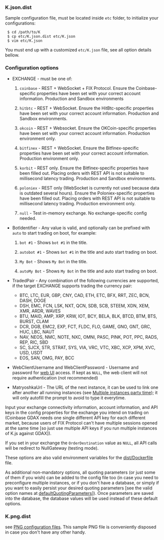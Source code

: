 ### K.json.dist
Sample configuration file, must be located inside `etc` folder, to initialize your configurations:
```
 $ cd /path/to/K
 $ cp etc/K.json.dist etc/K.json
 $ vim etc/K.json
```

You must end up with a customized `etc/K.json` file, see all option details bellow.

### Configuration options

  * EXCHANGE - must be one of:

    1. `coinbase` - REST + WebSocket + FIX Protocol. Ensure the Coinbase-specific properties have been set with your correct account information. Production and Sandbox environments

    2. `hitbtc` - REST + WebSocket. Ensure the HitBtc-specific properties have been set with your correct account information. Production and Sandbox environments.

    3. `okcoin` - REST + Websocket. Ensure the OKCoin-specific properties have been set with your correct account information. Production environment only.

    4. `bitfinex` - REST + WebSocket. Ensure the Bitfinex-specific properties have been set with your correct account information. Production environment only.

    5. `korbit` - REST only. Ensure the Bitfinex-specific properties have been filled out. Placing orders with REST API is not suitable to millisecond latency trading. Production and Sandbox environments.

    6. `poloniex` - REST only (WebSocket is currently not used because data is outdated several hours). Ensure the Poloniex-specific properties have been filled out. Placing orders with REST API is not suitable to millisecond latency trading. Production environment only.

    7. `null` - Test in-memory exchange. No exchange-specific config needed.

  * BotIdentifier - Any value is valid, and optionally can be prefixed with `auto` to start trading on boot, for example:

    1. `bot #1` - Shows `bot #1` in the title.

    2. `autobot #1` - Shows `bot #1` in the title and auto start trading on boot.

    3. `My Bot` - Shows `My Bot` in the title.

    4. `autoMy Bot` - Shows `My Bot` in the title and auto start trading on boot.

  * TradedPair - Any combination of the following currencies are supported, if the target EXCHANGE supports trading the currency pair:

    - BTC, LTC, EUR, GBP, CNY, CAD, ETH, ETC, BFX, RRT, ZEC, BCN, DASH, DOGE
    - DSH, EMC, FCN, LSK, NXT, QCN, SDB, SCB, STEEM, XDN, XEM, XMR, ARDR, WAVES
    - BTU, MAID, AMP, XRP, KRW, IOT, BCY, BELA, BLK, BTCD, BTM, BTS, BURST, CLAM
    - DCR, DGB, EMC2, EXP, FCT, FLDC, FLO, GAME, GNO, GNT, GRC, HUC, LBC, NAUT
    - NAV, NEOS, NMC, NOTE, NXC, OMNI, PASC, PINK, POT, PPC, RADS, REP, RIC, SBD
    - SC, SJCX, STR, STRAT, SYS, VIA, VRC, VTC, XBC, XCP, XPM, XVC, USD, USDT
    - EOS, SAN, OMG, PAY, BCC

  * WebClientUsername and WebClientPassword - Username and password for [web UI](https://github.com/ctubio/Krypto-trading-bot#web-ui) access. If kept as `NULL`, the web client will not require authentication (not recommended)

  * MatryoshkaUrl - The URL of the next instance, it can be used to link one after another all running instances (see [Multiple instances party time](https://github.com/ctubio/Krypto-trading-bot#multiple-instances-party-time)); it will only autofill the prompt to avoid to type it everytime.

Input your exchange connectivity information, account information, and API keys in the config properties for the exchange you intend on trading on (Coinbase GDAX needs one single different API key for each different market, because users of FIX Protocol can't have multiple sessions opened at the same time [so just use multiple API keys if you run multiple instances of K.js against GDAX]).

If you set in your exchange the `OrderDestination` value as `NULL`, all API calls will be redirect to NullGateway (testing mode).

These options are also valid environment variables for the [dist/Dockerfile](https://github.com/ctubio/Krypto-trading-bot/tree/master/dist#dockerfile) file.

As additional non-mandatory options, all quoting parameters (or just some of them if you wish) can be added to the config file too (in case you need to preconfigure multiple instances, or if you don't have a database, or simply if you want to easily persist your desired quoting parameters [see the valid option names at [defaultQuotingParameters](https://github.com/ctubio/Krypto-trading-bot/blob/master/src/server/main.ts#L40)]). Once parameters are saved into the database, the database values will be used instead of these default options.

### K.png.dist
see [PNG configuration files](https://github.com/ctubio/Krypto-trading-bot#steganographic-configuration-files). This sample PNG file is conveniently disposed in case you don't have any other handy.

